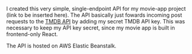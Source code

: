 I created this very simple, single-endpoint API for my movie-app project (link to be inserted here). The API basically just fowards incoming post requests to the [TMDB API](https://developer.themoviedb.org/docs) by adding my secret TMDB API key. This was necessary to keep my API key secret, since my movie app is built in frontend-only React.

The API is hosted on AWS Elastic Beanstalk.
